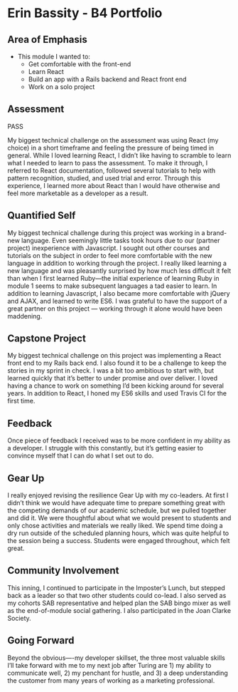 # Erin Bassity - B4 Portfolio

## Area of Emphasis

* This module I wanted to:
  - Get comfortable with the front-end
  - Learn React
  - Build an app with a Rails backend and React front end
  - Work on a solo project
  
## Assessment

PASS

My biggest technical challenge on the assessment was using React (my choice) in a short timeframe and feeling the pressure of being timed in general. While I loved learning React, I didn’t like having to scramble to learn what I needed to learn to pass the assessment. To make it through, I referred to React documentation, followed several tutorials to help with pattern recognition, studied, and used trial and error. Through this experience, I learned more about React than I would have otherwise and feel more marketable as a developer as a result.

## Quantified Self

My biggest technical challenge during this project was working in a brand-new language. Even seemingly little tasks took hours due to our (partner project) inexperience with Javascript. I sought out other courses and tutorials on the subject in order to feel more comfortable with the new language in addition to working through the project. I really liked learning a new language and was pleasantly surprised by how much less difficult it felt than when I first learned Ruby—the initial experience of learning Ruby in module 1 seems to make subsequent languages a tad easier to learn. In addition to learning Javascript, I also became more comfortable with jQuery and AJAX, and learned to write ES6. I was grateful to have the support of a great partner on this project — working through it alone would have been maddening.

## Capstone Project

My biggest technical challenge on this project was implementing a React front end to my Rails back end. I also found it to be a challenge to keep the stories in my sprint in check. I was a bit too ambitious to start with, but learned quickly that it’s better to under promise and over deliver. I loved having a chance to work on something I’d been kicking around for several years. In addition to React, I honed my ES6 skills and used Travis CI for the first time. 

## Feedback

Once piece of feedback I received was to be more confident in my ability as a developer. I struggle with this constantly, but it’s getting easier to convince myself that I can do what I set out to do.

## Gear Up

I really enjoyed revising the resilience Gear Up with my co-leaders. At first I didn’t think we would have adequate time to prepare something great with the competing demands of our academic schedule, but we pulled together and did it. We were thoughtful about what we would present to students and only chose activities and materials we really liked. We spend time doing a dry run outside of the scheduled planning hours, which was quite helpful to the session being a success. Students were engaged throughout, which felt great.

## Community Involvement

This inning, I continued to participate in the Imposter’s Lunch, but stepped back as a leader so that two other students could co-lead. I also served as my cohorts SAB representative and helped plan the SAB bingo mixer as well as the end-of-module social gathering. I also participated in the Joan Clarke Society.

## Going Forward

Beyond the obvious—-my developer skillset, the three most valuable skills I’ll take forward with me to my next job after Turing are 1) my ability to communicate well, 2) my penchant for hustle, and 3) a deep understanding the customer from many years of working as a marketing professional.

